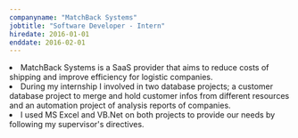 ```yaml
---
companyname: "MatchBack Systems"
jobtitle: "Software Developer - Intern"
hiredate: 2016-01-01
enddate: 2016-02-01
---
```

<li>
MatchBack Systems is a SaaS provider that aims to reduce costs of shipping and improve efficiency for logistic companies.
</li>  
<li>
During my internship I involved in two database projects; a customer database project
to merge and hold customer infos from different resources and an automation project
of analysis reports of companies.
</li>  
<li>I used MS Excel and VB.Net on both projects to provide our needs by following my
supervisor's directives.
</li>                  